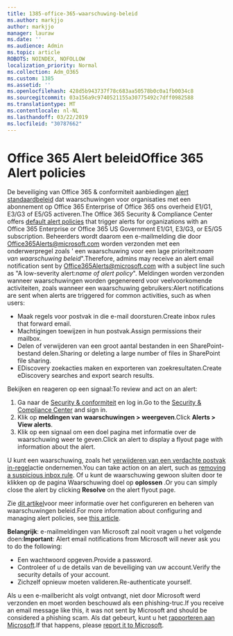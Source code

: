 ```yaml
---
title: 1385-office-365-waarschuwing-beleid
ms.author: markjjo
author: markjjo
manager: lauraw
ms.date: ''
ms.audience: Admin
ms.topic: article
ROBOTS: NOINDEX, NOFOLLOW
localization_priority: Normal
ms.collection: Adm_O365
ms.custom: 1385
ms.assetid: ''
ms.openlocfilehash: 428d5b943737f78c683aa50578b0c0a1fb0034c8
ms.sourcegitcommit: 03a156a9c9740521155a30775492c7dff0982588
ms.translationtype: MT
ms.contentlocale: nl-NL
ms.lasthandoff: 03/22/2019
ms.locfileid: "30787662"
---
```

# <a name="office-365-alert-policies"></a><span data-ttu-id="13a57-102">Office 365 Alert beleid</span><span class="sxs-lookup"><span data-stu-id="13a57-102">Office 365 Alert policies</span></span>

<span data-ttu-id="13a57-103">De beveiliging van Office 365 & conformiteit aanbiedingen [alert standaardbeleid](https://docs.microsoft.com/office365/securitycompliance/alert-policies#default-alert-policies) dat waarschuwingen voor organisaties met een abonnement op Office 365 Enterprise of Office 365 ons overheid E1/G1, E3/G3 of E5/G5 activeren.</span><span class="sxs-lookup"><span data-stu-id="13a57-103">The Office 365 Security & Compliance Center offers [default alert policies](https://docs.microsoft.com/office365/securitycompliance/alert-policies#default-alert-policies) that trigger alerts for organizations with an Office 365 Enterprise or Office 365 US Government E1/G1, E3/G3, or E5/G5 subscription.</span></span> <span data-ttu-id="13a57-104">Beheerders wordt daarom een e-mailmelding die door Office365Alerts@microsoft.com worden verzonden met een onderwerpregel zoals ' een waarschuwing voor een lage prioriteit:*naam van waarschuwing beleid*".</span><span class="sxs-lookup"><span data-stu-id="13a57-104">Therefore, admins may receive an alert email notification sent by Office365Alerts@microsoft.com with a subject line such as "A low-severity alert:*name of alert policy*".</span></span> <span data-ttu-id="13a57-105">Meldingen worden verzonden wanneer waarschuwingen worden gegenereerd voor veelvoorkomende activiteiten, zoals wanneer een waarschuwing gebruikers:</span><span class="sxs-lookup"><span data-stu-id="13a57-105">Alert notifications are sent when alerts are triggered for common activities, such as when users:</span></span>

- <span data-ttu-id="13a57-106">Maak regels voor postvak in die e-mail doorsturen.</span><span class="sxs-lookup"><span data-stu-id="13a57-106">Create inbox rules that forward email.</span></span>
- <span data-ttu-id="13a57-107">Machtigingen toewijzen in hun postvak.</span><span class="sxs-lookup"><span data-stu-id="13a57-107">Assign permissions their mailbox.</span></span>
- <span data-ttu-id="13a57-108">Delen of verwijderen van een groot aantal bestanden in een SharePoint-bestand delen.</span><span class="sxs-lookup"><span data-stu-id="13a57-108">Sharing or deleting a large number of files in SharePoint file sharing.</span></span>
- <span data-ttu-id="13a57-109">EDiscovery zoekacties maken en exporteren van zoekresultaten.</span><span class="sxs-lookup"><span data-stu-id="13a57-109">Create eDiscovery searches and export search results.</span></span>
 
<span data-ttu-id="13a57-110">Bekijken en reageren op een signaal:</span><span class="sxs-lookup"><span data-stu-id="13a57-110">To review and act on an alert:</span></span>

1. <span data-ttu-id="13a57-111">Ga naar de [Security & conformiteit](https://protection.office.com) en log in.</span><span class="sxs-lookup"><span data-stu-id="13a57-111">Go to the [Security & Compliance Center](https://protection.office.com) and sign in.</span></span>
2. <span data-ttu-id="13a57-112">Klik op **meldingen van waarschuwingen > weergeven**.</span><span class="sxs-lookup"><span data-stu-id="13a57-112">Click **Alerts > View alerts**.</span></span>
3. <span data-ttu-id="13a57-113">Klik op een signaal om een doel pagina met informatie over de waarschuwing weer te geven.</span><span class="sxs-lookup"><span data-stu-id="13a57-113">Click an alert to display a flyout page with information about the alert.</span></span>

<span data-ttu-id="13a57-114">U kunt een waarschuwing, zoals het [verwijderen van een verdachte postvak in-regel](https://docs.microsoft.com/office365/securitycompliance/responding-to-a-compromised-email-account)actie ondernemen.</span><span class="sxs-lookup"><span data-stu-id="13a57-114">You can take action on an alert, such as [removing a suspicious inbox rule](https://docs.microsoft.com/office365/securitycompliance/responding-to-a-compromised-email-account).</span></span> <span data-ttu-id="13a57-115">Of u kunt de waarschuwing gewoon sluiten door te klikken op de pagina Waarschuwing doel op **oplossen** .</span><span class="sxs-lookup"><span data-stu-id="13a57-115">Or you can simply close the alert by clicking **Resolve** on the alert flyout page.</span></span>

<span data-ttu-id="13a57-116">Zie [dit artikel](https://docs.microsoft.com/office365/securitycompliance/alert-policies)voor meer informatie over het configureren en beheren van waarschuwingen beleid.</span><span class="sxs-lookup"><span data-stu-id="13a57-116">For more information about configuring and managing alert policies, see  [this article](https://docs.microsoft.com/office365/securitycompliance/alert-policies).</span></span>

<span data-ttu-id="13a57-117">**Belangrijk**: e-mailmeldingen van Microsoft zal nooit vragen u het volgende doen:</span><span class="sxs-lookup"><span data-stu-id="13a57-117">**Important**: Alert email notifications from Microsoft will never ask you to do the following:</span></span>

- <span data-ttu-id="13a57-118">Een wachtwoord opgeven.</span><span class="sxs-lookup"><span data-stu-id="13a57-118">Provide a password.</span></span>
- <span data-ttu-id="13a57-119">Controleer of u de details van de beveiliging van uw account.</span><span class="sxs-lookup"><span data-stu-id="13a57-119">Verify the security details of your account.</span></span>
- <span data-ttu-id="13a57-120">Zichzelf opnieuw moeten valideren.</span><span class="sxs-lookup"><span data-stu-id="13a57-120">Re-authenticate yourself.</span></span>

<span data-ttu-id="13a57-121">Als u een e-mailbericht als volgt ontvangt, niet door Microsoft werd verzonden en moet worden beschouwd als een phishing-truc.</span><span class="sxs-lookup"><span data-stu-id="13a57-121">If you receive an email message like this, it was not sent by Microsoft and should be considered a phishing scam.</span></span> <span data-ttu-id="13a57-122">Als dat gebeurt, kunt u het [rapporteren aan Microsoft](https://docs.microsoft.com/office365/SecurityCompliance/report-junk-email-and-phishing-scams-in-outlook-on-the-web-eop).</span><span class="sxs-lookup"><span data-stu-id="13a57-122">If that happens, please [report it to Microsoft](https://docs.microsoft.com/office365/SecurityCompliance/report-junk-email-and-phishing-scams-in-outlook-on-the-web-eop).</span></span>